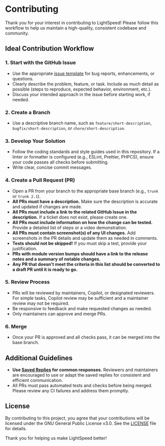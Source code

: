 # Contributing

Thank you for your interest in contributing to LightSpeed! Please follow this workflow to help us maintain a high-quality, consistent codebase and community.

## Ideal Contribution Workflow

### 1. Start with the GitHub Issue

-   Use the appropriate [issue template](https://github.com/lightspeedwp/<REPOSITORY>/issues/new/choose) for bug reports, enhancements, or questions.
-   Clearly describe the problem, feature, or task. Include as much detail as possible (steps to reproduce, expected behavior, environment, etc.).
-   Discuss your intended approach in the issue before starting work, if needed.

### 2. Create a Branch

-   Use a descriptive branch name, such as `feature/short-description`, `bugfix/short-description`, or `chore/short-description`.

### 3. Develop Your Solution

-   Follow the coding standards and style guides used in this repository. If a linter or formatter is configured (e.g., ESLint, Prettier, PHPCS), ensure your code passes all checks before submitting.
-   Write clear, concise commit messages.

### 4. Create a Pull Request (PR)

-   Open a PR from your branch to the appropriate base branch (e.g., `trunk` or `trunk 2.1`).
-   **All PRs must have a description.** Make sure the description is accurate and updated if changes are made.
-   **All PRs must include a link to the related GitHub Issue in the description.** If a ticket does not exist, please create one.
-   **All PRs must include information on how the change can be tested.** Provide a detailed list of steps or a video demonstration.
-   **All PRs must contain screenshot(s) of any UI changes.** Add screenshots in the PR details and update them as needed in comments.
-   **Tests should not be skipped!** If you must skip a test, provide your justification.
-   **PRs with module version bumps should have a link to the release notes and a summary of notable changes.**
-   **Any PR that doesn't meet the criteria in this list should be converted to a draft PR until it is ready to go.**

### 5. Review Process

-   PRs will be reviewed by maintainers, Copilot, or designated reviewers. For simple tasks, Copilot review may be sufficient and a maintainer review may not be required.
-   Be responsive to feedback and make requested changes as needed.
-   Only maintainers can approve and merge PRs.

### 6. Merge

-   Once your PR is approved and all checks pass, it can be merged into the base branch.

## Additional Guidelines

-   **Use [Saved Replies](./SAVED_REPLIES.md) for common responses.** Reviewers and maintainers are encouraged to use or adapt the saved replies for consistent and efficient communication.
-   All PRs must pass automated tests and checks before being merged. Please review any CI failures and address them promptly.

## License

By contributing to this project, you agree that your contributions will be licensed under the GNU General Public License v3.0. See the [LICENSE](LICENSE) file for details.

Thank you for helping us make LightSpeed better!
